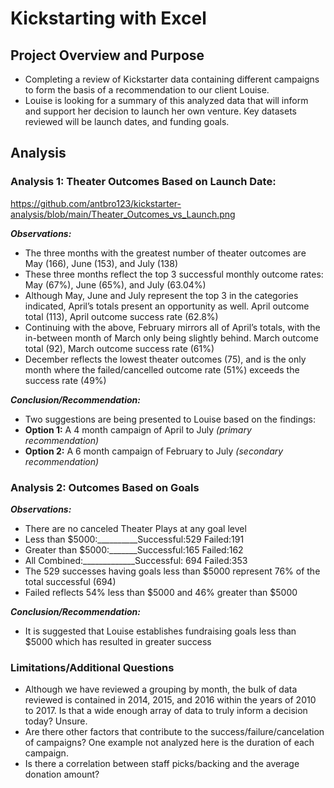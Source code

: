 # Kickstarting with Excel

## Project Overview and Purpose
-	Completing a review of Kickstarter data containing different campaigns to form the basis of a recommendation to our client Louise.
-	Louise is looking for a summary of this analyzed data that will inform and support her decision to launch her own venture. Key datasets reviewed will be launch dates, and funding goals.

## Analysis

### Analysis 1: Theater Outcomes Based on Launch Date: 
https://github.com/antbro123/kickstarter-analysis/blob/main/Theater_Outcomes_vs_Launch.png

_**Observations:**_
-	The three months with the greatest number of theater outcomes are May (166), June (153), and July (138)
-	These three months reflect the top 3 successful monthly outcome rates: May (67%), June (65%), and July (63.04%)
-	Although May, June and July represent the top 3 in the categories indicated, April’s totals present an opportunity as well. April outcome total (113), April outcome success rate (62.8%)
-	Continuing with the above, February mirrors all of April’s totals, with the in-between month of March only being slightly behind. March outcome total (92), March outcome success rate (61%)
-	December reflects the lowest theater outcomes (75), and is the only month where the failed/cancelled outcome rate (51%) exceeds the success rate (49%)

_**Conclusion/Recommendation:**_
-	Two suggestions are being presented to Louise based on the findings: 
- **Option 1:** A 4 month campaign of April to July _(primary recommendation)_
- **Option 2:** A 6 month campaign of February to July _(secondary recommendation)_


### Analysis 2: Outcomes Based on Goals

_**Observations:**_
-	There are no canceled Theater Plays at any goal level
-	Less than $5000:__________Successful:529   Failed:191
-	Greater than $5000:_______Successful:165   Failed:162
-	All Combined:_____________Successful: 694  Failed:353		
-	The 529 successes having goals less than $5000 represent 76% of the total successful (694)
-	Failed reflects 54% less than $5000 and 46% greater than $5000 

_**Conclusion/Recommendation:**_
-	It is suggested that Louise establishes fundraising goals less than $5000 which has resulted in greater success

### Limitations/Additional Questions
-	Although we have reviewed a grouping by month, the bulk of data reviewed is contained in 2014, 2015, and 2016 within the years of 2010 to 2017. Is that a wide enough array of data to truly inform a decision today? Unsure.
-	Are there other factors that contribute to the success/failure/cancelation of campaigns? One example not analyzed here is the duration of each campaign. 
-	Is there a correlation between staff picks/backing and the average donation amount?



